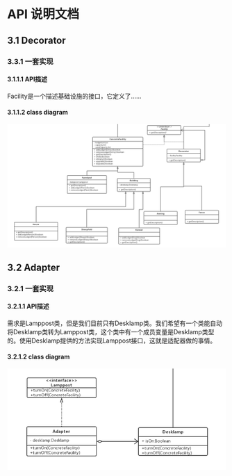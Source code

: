 # API 说明文档



## 3.1 Decorator

### 3.3.1 一套实现

#### 3.1.1.1 API描述

Facility是一个描述基础设施的接口，它定义了……

#### 3.1.1.2 class diagram

 ![Decorator](image/Decorator.png)









## 3.2 Adapter

### 3.2.1 一套实现

#### 3.2.1.1 API描述

 需求是Lamppost类，但是我们目前只有Desklamp类。我们希望有一个类能自动将Desklamp类转为Lamppost类，这个类中有一个成员变量是Desklamp类型的。使用Desklamp提供的方法实现Lamppost接口，这就是适配器做的事情。

#### 3.2.1.2 class diagram

![Adapter](image/Adapter.png)



